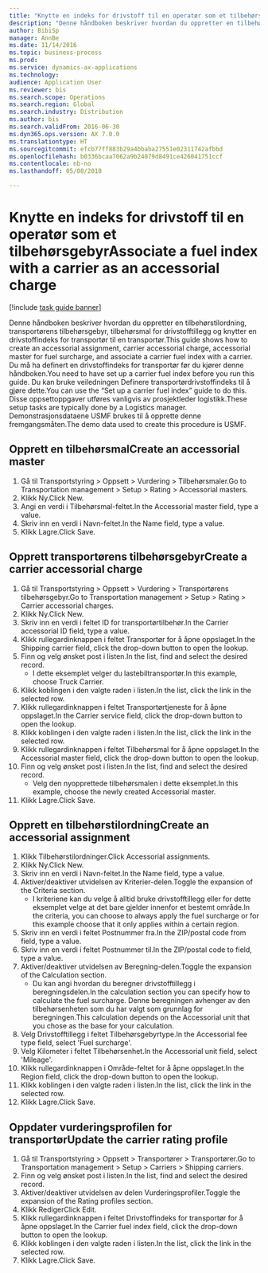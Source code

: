 ```yaml
--- 
title: "Knytte en indeks for drivstoff til en operatør som et tilbehørsgebyr"
description: "Denne håndboken beskriver hvordan du oppretter en tilbehørstilordning, transportørens tilbehørsgebyr, tilbehørsmal for drivstofftillegg og knytter en drivstoffindeks for transportør til en transportør."
author: BibiSp
manager: AnnBe
ms.date: 11/14/2016
ms.topic: business-process
ms.prod: 
ms.service: dynamics-ax-applications
ms.technology: 
audience: Application User
ms.reviewer: bis
ms.search.scope: Operations
ms.search.region: Global
ms.search.industry: Distribution
ms.author: bis
ms.search.validFrom: 2016-06-30
ms.dyn365.ops.version: AX 7.0.0
ms.translationtype: HT
ms.sourcegitcommit: efcb77ff883b29a4bbaba27551e02311742afbbd
ms.openlocfilehash: b0336bcaa7062a9b24079d8491ce426041751ccf
ms.contentlocale: nb-no
ms.lasthandoff: 05/08/2018

---
```

# <a name="associate-a-fuel-index-with-a-carrier-as-an-accessorial-charge"></a><span data-ttu-id="e848c-103">Knytte en indeks for drivstoff til en operatør som et tilbehørsgebyr</span><span class="sxs-lookup"><span data-stu-id="e848c-103">Associate a fuel index with a carrier as an accessorial charge</span></span>

[!include [task guide banner](../../includes/task-guide-banner.md)]

<span data-ttu-id="e848c-104">Denne håndboken beskriver hvordan du oppretter en tilbehørstilordning, transportørens tilbehørsgebyr, tilbehørsmal for drivstofftillegg og knytter en drivstoffindeks for transportør til en transportør.</span><span class="sxs-lookup"><span data-stu-id="e848c-104">This guide shows how to create an accessorial assignment, carrier accessorial charge, accessorial master for fuel surcharge, and associate a carrier fuel index with a carrier.</span></span> <span data-ttu-id="e848c-105">Du må ha definert en drivstoffindeks for transportør før du kjører denne håndboken.</span><span class="sxs-lookup"><span data-stu-id="e848c-105">You need to have set up a carrier fuel index before you run this guide.</span></span> <span data-ttu-id="e848c-106">Du kan bruke veiledningen Definere transportørdrivstoffindeks til å gjøre dette.</span><span class="sxs-lookup"><span data-stu-id="e848c-106">You can use the “Set up a carrier fuel index” guide to do this.</span></span> <span data-ttu-id="e848c-107">Disse oppsettoppgaver utføres vanligvis av prosjektleder logistikk.</span><span class="sxs-lookup"><span data-stu-id="e848c-107">These setup tasks are typically done by a Logistics manager.</span></span> <span data-ttu-id="e848c-108">Demonstrasjonsdataene USMF brukes til å opprette denne fremgangsmåten.</span><span class="sxs-lookup"><span data-stu-id="e848c-108">The demo data used to create this procedure is USMF.</span></span>


## <a name="create-an-accessorial-master"></a><span data-ttu-id="e848c-109">Opprett en tilbehørsmal</span><span class="sxs-lookup"><span data-stu-id="e848c-109">Create an accessorial master</span></span>
1. <span data-ttu-id="e848c-110">Gå til Transportstyring > Oppsett > Vurdering > Tilbehørsmaler.</span><span class="sxs-lookup"><span data-stu-id="e848c-110">Go to Transportation management > Setup > Rating > Accessorial masters.</span></span>
2. <span data-ttu-id="e848c-111">Klikk Ny.</span><span class="sxs-lookup"><span data-stu-id="e848c-111">Click New.</span></span>
3. <span data-ttu-id="e848c-112">Angi en verdi i Tilbehørsmal-feltet.</span><span class="sxs-lookup"><span data-stu-id="e848c-112">In the Accessorial master field, type a value.</span></span>
4. <span data-ttu-id="e848c-113">Skriv inn en verdi i Navn-feltet.</span><span class="sxs-lookup"><span data-stu-id="e848c-113">In the Name field, type a value.</span></span>
5. <span data-ttu-id="e848c-114">Klikk Lagre.</span><span class="sxs-lookup"><span data-stu-id="e848c-114">Click Save.</span></span>

## <a name="create-a-carrier-accessorial-charge"></a><span data-ttu-id="e848c-115">Opprett transportørens tilbehørsgebyr</span><span class="sxs-lookup"><span data-stu-id="e848c-115">Create a carrier accessorial charge</span></span>
1. <span data-ttu-id="e848c-116">Gå til Transportstyring > Oppsett > Vurdering > Transportørens tilbehørsgebyr.</span><span class="sxs-lookup"><span data-stu-id="e848c-116">Go to Transportation management > Setup > Rating > Carrier accessorial charges.</span></span>
2. <span data-ttu-id="e848c-117">Klikk Ny.</span><span class="sxs-lookup"><span data-stu-id="e848c-117">Click New.</span></span>
3. <span data-ttu-id="e848c-118">Skriv inn en verdi i feltet ID for transportørtilbehør.</span><span class="sxs-lookup"><span data-stu-id="e848c-118">In the Carrier accessorial ID field, type a value.</span></span>
4. <span data-ttu-id="e848c-119">Klikk rullegardinknappen i feltet Transportør for å åpne oppslaget.</span><span class="sxs-lookup"><span data-stu-id="e848c-119">In the Shipping carrier field, click the drop-down button to open the lookup.</span></span>
5. <span data-ttu-id="e848c-120">Finn og velg ønsket post i listen.</span><span class="sxs-lookup"><span data-stu-id="e848c-120">In the list, find and select the desired record.</span></span>
    * <span data-ttu-id="e848c-121">I dette eksemplet velger du lastebiltransportør.</span><span class="sxs-lookup"><span data-stu-id="e848c-121">In this example, choose Truck Carrier.</span></span>  
6. <span data-ttu-id="e848c-122">Klikk koblingen i den valgte raden i listen.</span><span class="sxs-lookup"><span data-stu-id="e848c-122">In the list, click the link in the selected row.</span></span>
7. <span data-ttu-id="e848c-123">Klikk rullegardinknappen i feltet Transportørtjeneste for å åpne oppslaget.</span><span class="sxs-lookup"><span data-stu-id="e848c-123">In the Carrier service field, click the drop-down button to open the lookup.</span></span>
8. <span data-ttu-id="e848c-124">Klikk koblingen i den valgte raden i listen.</span><span class="sxs-lookup"><span data-stu-id="e848c-124">In the list, click the link in the selected row.</span></span>
9. <span data-ttu-id="e848c-125">Klikk rullegardinknappen i feltet Tilbehørsmal for å åpne oppslaget.</span><span class="sxs-lookup"><span data-stu-id="e848c-125">In the Accessorial master field, click the drop-down button to open the lookup.</span></span>
10. <span data-ttu-id="e848c-126">Finn og velg ønsket post i listen.</span><span class="sxs-lookup"><span data-stu-id="e848c-126">In the list, find and select the desired record.</span></span>
    * <span data-ttu-id="e848c-127">Velg den nyopprettede tilbehørsmalen i dette eksemplet.</span><span class="sxs-lookup"><span data-stu-id="e848c-127">In this example, choose the newly created Accessorial master.</span></span>  
11. <span data-ttu-id="e848c-128">Klikk Lagre.</span><span class="sxs-lookup"><span data-stu-id="e848c-128">Click Save.</span></span>

## <a name="create-an-accessorial-assignment"></a><span data-ttu-id="e848c-129">Opprett en tilbehørstilordning</span><span class="sxs-lookup"><span data-stu-id="e848c-129">Create an accessorial assignment</span></span>
1. <span data-ttu-id="e848c-130">Klikk Tilbehørstilordninger.</span><span class="sxs-lookup"><span data-stu-id="e848c-130">Click Accessorial assignments.</span></span>
2. <span data-ttu-id="e848c-131">Klikk Ny.</span><span class="sxs-lookup"><span data-stu-id="e848c-131">Click New.</span></span>
3. <span data-ttu-id="e848c-132">Skriv inn en verdi i Navn-feltet.</span><span class="sxs-lookup"><span data-stu-id="e848c-132">In the Name field, type a value.</span></span>
4. <span data-ttu-id="e848c-133">Aktiver/deaktiver utvidelsen av Kriterier-delen.</span><span class="sxs-lookup"><span data-stu-id="e848c-133">Toggle the expansion of the Criteria section.</span></span>
    * <span data-ttu-id="e848c-134">I kriteriene kan du velge å alltid bruke drivstofftillegg eller for dette eksemplet velge at det bare gjelder innenfor et bestemt område.</span><span class="sxs-lookup"><span data-stu-id="e848c-134">In the criteria, you can choose to always apply the fuel surcharge or for this example choose that it only applies within a certain region.</span></span>  
5. <span data-ttu-id="e848c-135">Skriv inn en verdi i feltet Postnummer fra.</span><span class="sxs-lookup"><span data-stu-id="e848c-135">In the ZIP/postal code from field, type a value.</span></span>
6. <span data-ttu-id="e848c-136">Skriv inn en verdi i feltet Postnummer til.</span><span class="sxs-lookup"><span data-stu-id="e848c-136">In the ZIP/postal code to field, type a value.</span></span>
7. <span data-ttu-id="e848c-137">Aktiver/deaktiver utvidelsen av Beregning-delen.</span><span class="sxs-lookup"><span data-stu-id="e848c-137">Toggle the expansion of the Calculation section.</span></span>
    * <span data-ttu-id="e848c-138">Du kan angi hvordan du beregner drivstofftillegg i beregningsdelen.</span><span class="sxs-lookup"><span data-stu-id="e848c-138">In the calculation section you can specify how to calculate the fuel surcharge.</span></span> <span data-ttu-id="e848c-139">Denne beregningen avhenger av den tilbehørsenheten som du har valgt som grunnlag for beregningen.</span><span class="sxs-lookup"><span data-stu-id="e848c-139">This calculation depends on the Accessorial unit that you chose as the base for your calculation.</span></span>  
8. <span data-ttu-id="e848c-140">Velg Drivstofftillegg i feltet Tilbehørsgebyrtype.</span><span class="sxs-lookup"><span data-stu-id="e848c-140">In the Accessorial fee type field, select 'Fuel surcharge'.</span></span>
9. <span data-ttu-id="e848c-141">Velg Kilometer i feltet Tilbehørsenhet.</span><span class="sxs-lookup"><span data-stu-id="e848c-141">In the Accessorial unit field, select 'Mileage'.</span></span>
10. <span data-ttu-id="e848c-142">Klikk rullegardinknappen i Område-feltet for å åpne oppslaget.</span><span class="sxs-lookup"><span data-stu-id="e848c-142">In the Region field, click the drop-down button to open the lookup.</span></span>
11. <span data-ttu-id="e848c-143">Klikk koblingen i den valgte raden i listen.</span><span class="sxs-lookup"><span data-stu-id="e848c-143">In the list, click the link in the selected row.</span></span>
12. <span data-ttu-id="e848c-144">Klikk Lagre.</span><span class="sxs-lookup"><span data-stu-id="e848c-144">Click Save.</span></span>

## <a name="update-the-carrier-rating-profile"></a><span data-ttu-id="e848c-145">Oppdater vurderingsprofilen for transportør</span><span class="sxs-lookup"><span data-stu-id="e848c-145">Update the carrier rating profile</span></span>
1. <span data-ttu-id="e848c-146">Gå til Transportstyring > Oppsett > Transportører > Transportører.</span><span class="sxs-lookup"><span data-stu-id="e848c-146">Go to Transportation management > Setup > Carriers > Shipping carriers.</span></span>
2. <span data-ttu-id="e848c-147">Finn og velg ønsket post i listen.</span><span class="sxs-lookup"><span data-stu-id="e848c-147">In the list, find and select the desired record.</span></span>
3. <span data-ttu-id="e848c-148">Aktiver/deaktiver utvidelsen av delen Vurderingsprofiler.</span><span class="sxs-lookup"><span data-stu-id="e848c-148">Toggle the expansion of the Rating profiles section.</span></span>
4. <span data-ttu-id="e848c-149">Klikk Rediger</span><span class="sxs-lookup"><span data-stu-id="e848c-149">Click Edit.</span></span>
5. <span data-ttu-id="e848c-150">Klikk rullegardinknappen i feltet Drivstoffindeks for transportør for å åpne oppslaget.</span><span class="sxs-lookup"><span data-stu-id="e848c-150">In the Carrier fuel index field, click the drop-down button to open the lookup.</span></span>
6. <span data-ttu-id="e848c-151">Klikk koblingen i den valgte raden i listen.</span><span class="sxs-lookup"><span data-stu-id="e848c-151">In the list, click the link in the selected row.</span></span>
7. <span data-ttu-id="e848c-152">Klikk Lagre.</span><span class="sxs-lookup"><span data-stu-id="e848c-152">Click Save.</span></span>


